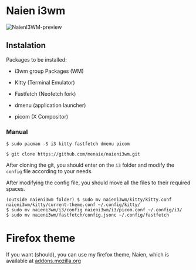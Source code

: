 # Naien i3wm

![NaienI3WM-preview](https://github.com/user-attachments/assets/11cae767-7962-457b-a4c3-ba37a1b4f28f)

## Instalation
 Packages to be installed:
 - i3wm group Packages (WM)

 - Kitty (Terminal Emulator)
 - Fastfetch (Neofetch fork)
 - dmenu (application launcher)
 - picom (X Compositor)
 ### Manual

```
$ sudo pacman -S i3 kitty fastfetch dmenu picom

$ git clone https://github.com/menaie/naieni3wm.git
```

After cloning the git, you should enter on the ``i3`` folder and modify the ``config`` file according to your needs.

After modifying the config file, you should move all the files to their required spaces.

```
(outside naieni3wm folder) $ sudo mv naieni3wm/kitty/kitty.conf naieni3wm/kitty/current-theme.conf ~/.config/kitty/
$ sudo mv naieni3wm/i3/config naieni3wm/i3/picom.conf ~/.config/i3/
$ sudo mv naieni3wm/fastfetch/config.jsonc ~/.config/fastfetch
```

# Firefox theme

If you want (should), you can use my firefox theme, Naien, which is available at [addons.mozilla.org](addons.mozilla.org)
